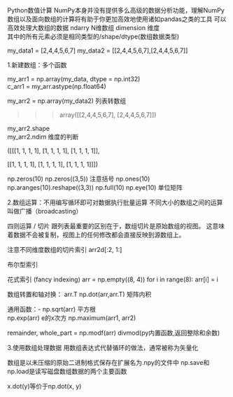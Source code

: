 Python数值计算
NumPy本身并没有提供多么高级的数据分析功能，理解NumPy数组以及面向数组的计算将有助于你更加高效地使用诸如pandas之类的工具
可以高效处理大数组的数据
ndarry   N维数组  dimension 维度   
其中的所有元素必须是相同类型的/shape/dtype(数组数据类型)

my_data1 = [2,4,4,5,6,7]
my_data2 = [[2,4,4,5,6,7],[2,4,4,5,6,7]]

1.新建数组：多个函数

my_arr1 = np.array(my_data, dtype = np.int32)  
c_arr1 = my_arr.astype(np.float64)
 
my_arr2 = np.array(my_data2)    列表转数组
 
>>>array([[2,4,4,5,6,7],
          [2,4,4,5,6,7]])  
          
my_arr2.shape          
my_arr2.ndim  维度的判断  

([[[1, 1, 1, 1],
   [1, 1, 1, 1],
   [1, 1, 1, 1]],
  
  [[1, 1, 1, 1],
   [1, 1, 1, 1],
   [1, 1, 1, 1]]])  
   
np.zeros(10) 
np.zeros((3,5))   注意括号
np.ones(10)
np.aranges(10).reshape((3,3))
np.full(10)
np.eye(10)   单位矩阵

2.数组运算：不用编写循环即可对数据执行批量运算
不同大小的数组之间的运算叫做广播（broadcasting）

四则运算 / 切片
跟列表最重要的区别在于，数组切片是原始数组的视图。
这意味着数据不会被复制，视图上的任何修改都会直接反映到源数组上。

注意不同维度数组的切片索引  arr2d[:2, 1:]

布尔型索引

花式索引 (fancy indexing)
arr = np.empty((8, 4))
for i in range(8):
    arr[i] = i
    
数组转置和轴对换：
arr.T
np.dot(arr,arr.T) 矩阵内积

通用函数：- 
np.sqrt(arr)  平方根      
np.exp(arr)   e的x次方
np.maximum(arr1, arr2)

remainder, whole_part = np.modf(arr)
divmod(py内置函数,返回整除和余数)

3.使用数组处理数据
用数组表达式代替循环的做法，通常被称为矢量化




数组是以未压缩的原始二进制格式保存在扩展名为.npy的文件中
np.save和np.load是读写磁盘数组数据的两个主要函数


x.dot(y)等价于np.dot(x, y)